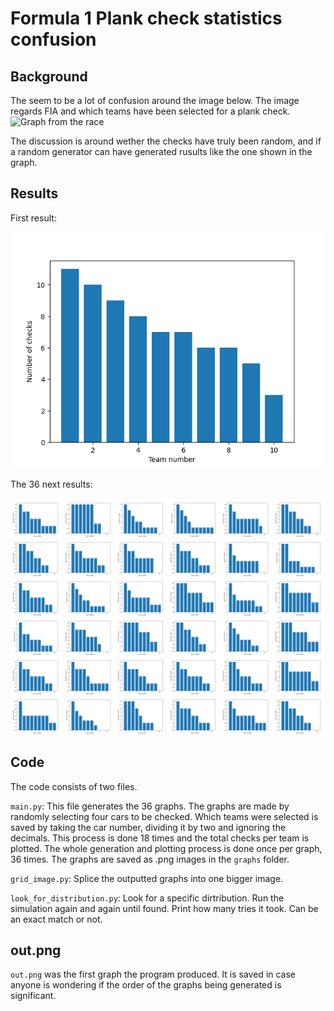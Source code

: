 # Formula 1 Plank check statistics confusion
## Background
The seem to be a lot of confusion around the image below. The image regards FIA and which teams have been selected for a plank check.
![Graph from the race](https://pbs.twimg.com/media/F9Xig10XIAAWJTQ?format=jpg&name=small "The Race's graph")

The discussion is around wether the checks have truly been random, and if a random generator can have generated rusults like the one shown in the graph.

## Results
First result:

![First result](out.png)

The 36 next results:

![36 next results](all_graphs.png)

## Code
The code consists of two files. 

`main.py`: This file generates the 36 graphs. The graphs are made by randomly selecting four cars to be checked. Which teams were selected is saved by taking the car number, dividing it by two and ignoring the decimals. This process is done 18 times and the total checks per team is plotted. The whole generation and plotting process is done once per graph, 36 times. The graphs are saved as .png images in the `graphs` folder.

`grid_image.py`: Splice the outputted graphs into one bigger image.

`look_for_distribution.py`: Look for a specific dirtribution. Run the simulation again and again until found. Print how many tries it took. Can be an exact match or not.

## out.png
`out.png` was the first graph the program produced. It is saved in case anyone is wondering if the order of the graphs being generated is significant.